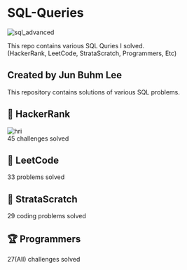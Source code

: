 SQL-Queries
===
![sql_advanced](https://user-images.githubusercontent.com/103108988/197455648-161e785e-d853-4974-bdc5-e8040939934b.png)

This repo contains various SQL Quries I solved.  
(HackerRank, LeetCode, StrataScratch, Programmers, Etc)

Created by Jun Buhm Lee
---
This repository contains solutions of various SQL problems.

🎯 HackerRank
---
![hri](https://user-images.githubusercontent.com/103108988/165555425-ed8e8d81-38b5-45ff-8e71-53ed8935a494.jpeg)  
45 challenges solved

🎯 LeetCode
---
33 problems solved

🎯 StrataScratch
---
29 coding problems solved

🏆 Programmers
---
27(All) challenges solved
